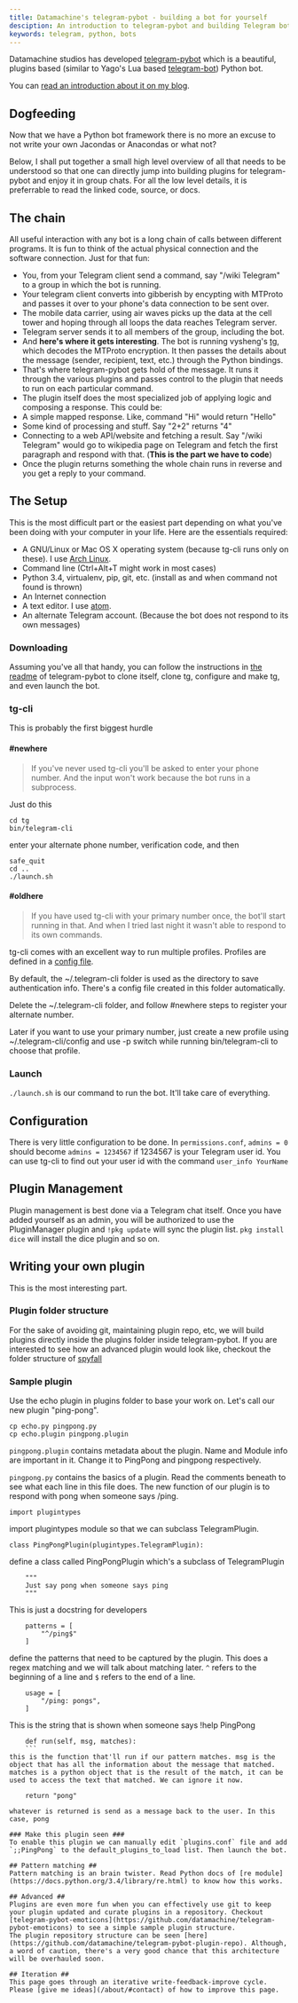 ```yaml
---
title: Datamachine's telegram-pybot - building a bot for yourself
desciption: An introduction to telegram-pybot and building Telegram bots for oneself
keywords: telegram, python, bots
---
```

Datamachine studios has developed [telegram-pybot](https://github.com/datamachine/telegram-pybot) which is a beautiful, plugins based (similar to Yago's Lua based [telegram-bot](https://github.com/yagop/telegram-bot)) Python bot.

You can [read an introduction about it on my blog](http://asdofindia.blogspot.com/2015/05/early-preview-telegram-pybot-telegram.html).

## Dogfeeding ##
Now that we have a Python bot framework there is no more an excuse to not write your own Jacondas or Anacondas or what not?

Below, I shall put together a small high level overview of all that needs to be understood so that one can directly jump into building plugins for telegram-pybot and enjoy it in group chats. For all the low level details, it is preferrable to read the linked code, source, or docs.

## The chain ##
All useful interaction with any bot is a long chain of calls between different programs. It is fun to think of the actual physical connection and the software connection. Just for that fun:

* You, from your Telegram client send a command, say "/wiki Telegram" to a group in which the bot is running.
* Your telegram client converts into gibberish by encypting with MTProto and passes it over to your phone's data connection to be sent over.
* The mobile data carrier, using air waves picks up the data at the cell tower and hoping through all loops the data reaches Telegram server.
* Telegram server sends it to all members of the group, including the bot.
* And **here's where it gets interesting**. The bot is running vysheng's [tg](https://github.com/vysheng/tg), which decodes the MTProto encryption. It then passes the details about the message (sender, recipient, text, etc.) through the Python bindings.
* That's where telegram-pybot gets hold of the message. It runs it through the various plugins and passes control to the plugin that needs to run on each particular command.
* The plugin itself does the most specialized job of applying logic and composing a response. This could be:
 * A simple mapped response. Like, command "Hi" would return "Hello"
 * Some kind of processing and stuff. Say "2+2" returns "4"
 * Connecting to a web API/website and fetching a result. Say "/wiki Telegram" would go to wikipedia page on Telegram and fetch the first paragraph and respond with that. (**This is the part we have to code**)
* Once the plugin returns something the whole chain runs in reverse and you get a reply to your command.

## The Setup ##
This is the most difficult part or the easiest part depending on what you've been doing with your computer in your life. Here are the essentials required:
* A GNU/Linux or Mac OS X operating system (because tg-cli runs only on these). I use [Arch Linux](/archlinux/).
* Command line (Ctrl+Alt+T might work in most cases)
* Python 3.4, virtualenv, pip, git, etc. (install as and when command not found is thrown)
* An Internet connection
* A text editor. I use [atom](/atom-editor/).
* An alternate Telegram account. (Because the bot does not respond to its own messages)

### Downloading ###
Assuming you've all that handy, you can follow the instructions in [the readme](https://github.com/datamachine/telegram-pybot#telegram-pybot) of telegram-pybot to clone itself, clone tg, configure and make tg, and even launch the bot.

### tg-cli ###
This is probably the first biggest hurdle

#### #newhere ####

> If you've never used tg-cli you'll be asked to enter your phone number. And the input won't work because the bot runs in a subprocess.

Just do this
```
cd tg
bin/telegram-cli
```
enter your alternate phone number, verification code, and then
```
safe_quit
cd ..
./launch.sh
```

#### #oldhere ####

> If you have used tg-cli with your primary number once, the bot'll start running in that. And when I tried last night it wasn't able to respond to its own commands.

tg-cli comes with an excellent way to run multiple profiles. Profiles are defined in a [config file](https://github.com/vysheng/tg/blob/master/config.sample).

By default, the ~/.telegram-cli folder is used as the directory to save authentication info. There's a config file created in this folder automatically.  

Delete the ~/.telegram-cli folder, and follow #newhere steps to register your alternate number.

Later if you want to use your primary number, just create a new profile using ~/.telegram-cli/config and use -p switch while running bin/telegram-cli to choose that profile.

### Launch ###
`./launch.sh` is our command to run the bot. It'll take care of everything.

## Configuration ##
There is very little configuration to be done. In `permissions.conf`, `admins = 0` should become `admins = 1234567` if 1234567 is your Telegram user id. You can use tg-cli to find out your user id with the command `user_info YourName`

## Plugin Management ##
Plugin management is best done via a Telegram chat itself. Once you have added yourself as an admin, you will be authorized to use the PluginManager plugin and `!pkg update` will sync the plugin list. `pkg install dice` will install the dice plugin and so on.

## Writing your own plugin ##
This is the most interesting part.

### Plugin folder structure ###
For the sake of avoiding git, maintaining plugin repo, etc, we will build plugins directly inside the plugins folder inside telegram-pybot. If you are interested to see how an advanced plugin would look like, checkout the folder structure of [spyfall](https://github.com/datamachine/telegram-pybot-spyfall/)

### Sample plugin ###
Use the echo plugin in plugins folder to base your work on. Let's call our new plugin "ping-pong".
```
cp echo.py pingpong.py
cp echo.plugin pingpong.plugin
```
`pingpong.plugin` contains metadata about the plugin. Name and Module info are important in it. Change it to PingPong and pingpong respectively.

`pingpong.py` contains the basics of a plugin. Read the comments beneath to see what each line in this file does. The new function of our plugin is to respond with pong when someone says /ping.

```
import plugintypes
```
import plugintypes module so that we can subclass TelegramPlugin.
```
class PingPongPlugin(plugintypes.TelegramPlugin):
```
define a class called PingPongPlugin which's a subclass of TelegramPlugin
```
    """
    Just say pong when someone says ping
    """
```
This is just a docstring for developers
```
    patterns = [
        "^/ping$"
    ]
```
define the patterns that need to be captured by the plugin. This does a regex matching and we will talk about matching later. `^` refers to the beginning of a line and `$` refers to the end of a line.

```
    usage = [
        "/ping: pongs",
    ]
```
This is the string that is shown when someone says !help PingPong
```
    def run(self, msg, matches):
    ```
this is the function that'll run if our pattern matches. msg is the object that has all the information about the message that matched. matches is a python object that is the result of the match, it can be used to access the text that matched. We can ignore it now.

```
        return "pong"
```
whatever is returned is send as a message back to the user. In this case, pong

### Make this plugin seen ###
To enable this plugin we can manually edit `plugins.conf` file and add `;;PingPong` to the default_plugins_to_load list. Then launch the bot.

## Pattern matching ##
Pattern matching is an brain twister. Read Python docs of [re module](https://docs.python.org/3.4/library/re.html) to know how this works.

## Advanced ##
Plugins are even more fun when you can effectively use git to keep your plugin updated and curate plugins in a repository. Checkout [telegram-pybot-emoticons](https://github.com/datamachine/telegram-pybot-emoticons) to see a simple sample plugin structure.
The plugin repository structure can be seen [here](https://github.com/datamachine/telegram-pybot-plugin-repo). Although, a word of caution, there's a very good chance that this architecture will be overhauled soon.

## Iteration ##
This page goes through an iterative write-feedback-improve cycle. Please [give me ideas](/about/#contact) of how to improve this page. 
